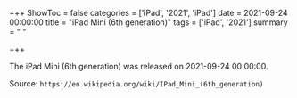 +++
ShowToc = false
categories = ['iPad', '2021', 'iPad']
date = 2021-09-24 00:00:00
title = "iPad Mini (6th generation)"
tags = ['iPad', '2021']
summary = " "

+++

The iPad Mini (6th generation) was released on 2021-09-24 00:00:00.

Source: `https://en.wikipedia.org/wiki/IPad_Mini_(6th_generation)`


